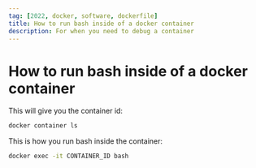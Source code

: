 ```yaml
---
tag: [2022, docker, software, dockerfile]
title: How to run bash inside of a docker container
description: For when you need to debug a container
---
```


# How to run bash inside of a docker container

This will give you the container id:

```bash
docker container ls
```

This is how you run bash inside the container:

```bash
docker exec -it CONTAINER_ID bash
```
